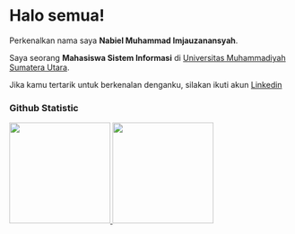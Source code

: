 # Halo semua! 
 
Perkenalkan nama saya **Nabiel Muhammad Imjauzanansyah**.<br>
 
Saya seorang **Mahasiswa Sistem Informasi** di [Universitas Muhammadiyah Sumatera Utara](https://umsu.ac.id/).<br>

 
Jika kamu tertarik untuk berkenalan denganku, silakan ikuti akun [Linkedin](https://www.linkedin.com/in/nabiel-muhammad-imjauzanansyah-b7a7a42a1/)
 
### Github Statistic
<p align="left">
<a href="https://github.com/NabielMuhammad">
  <img height="180em" src="https://github-readme-stats-eight-theta.vercel.app/api?username=penuliscode&show_icons=true&theme=algolia&include_all_commits=true&count_private=true"/>
  <img height="180em" src="https://github-readme-stats-eight-theta.vercel.app/api/top-langs/?username=penuliscode&layout=compact&layout=compact&theme=algolia"/>
</a>
</p>
